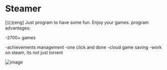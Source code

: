 # Steamer
[🇬🇧eng]
Just program to have some fun. Enjoy your games.
program advantages:

-2700+ games

-achievements management 
-one click and done
-cloud game saving
-work on steam, its not just torrent

![image](https://github.com/user-attachments/assets/a5f0b04d-e83a-4b41-8ab8-f00d5d61800c)

